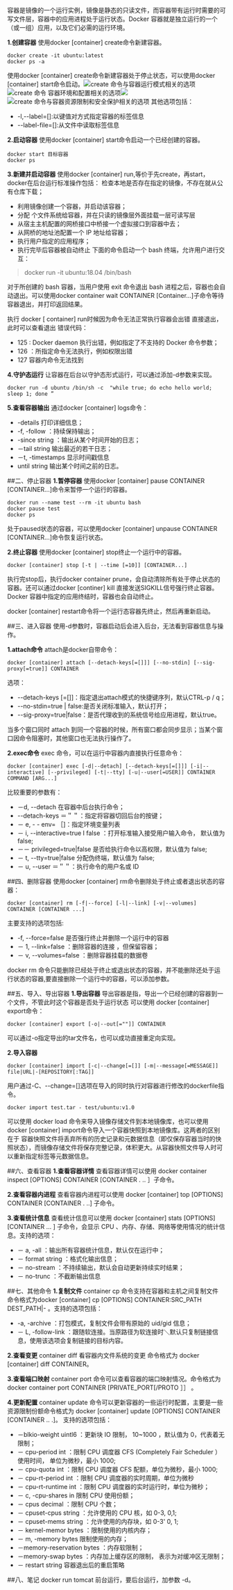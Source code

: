 容器是镜像的一个运行实例，镜像是静态的只读文件，而容器带有运行时需要的可写文件层，容器中的应用进程处于运行状态。Docker 容器就是独立运行的一个（或一组）应用，以及它们必需的运行环境。

**1.创建容器**
使用docker [container] create命令新建容器。
```
docker create -it ubuntu:latest
docker ps -a
```
使用docker [container] create命令新建容器处于停止状态，可以使用docker [container] start命令启动。![create 命令与容器运行模式相关的选项](https://upload-images.jianshu.io/upload_images/9449419-4bdca809a19a6a5e.png?imageMogr2/auto-orient/strip%7CimageView2/2/w/1240)![create 命令 容器环境和配置相关的选项](https://upload-images.jianshu.io/upload_images/9449419-2ee6961af766fd3b.png?imageMogr2/auto-orient/strip%7CimageView2/2/w/1240)![](https://upload-images.jianshu.io/upload_images/9449419-a4e5f8ea34ea2b01.png?imageMogr2/auto-orient/strip%7CimageView2/2/w/1240)![create 命令与容器资源限制和安全保护相关的选项](https://upload-images.jianshu.io/upload_images/9449419-15a3d8ad983766f2.png?imageMogr2/auto-orient/strip%7CimageView2/2/w/1240)
其他选项包括：
- -l,--label=[]:以键值对方式指定容器的标签信息
- --label-file=[]:从文件中读取标签信息

**2.启动容器**
使用docker [container] start命令启动一个已经创建的容器。
```
docker start 目标容器
docker ps
```

**3.新建并启动容器**
使用docker [container] run,等价于先create，再start，docker在后台运行标准操作包括：
检查本地是否存在指定的镜像，不存在就从公有仓库下载；
- 利用镜像创建一个容器，并启动该容器；
- 分配 个文件系统给容器，并在只读的镜像层外面挂载一层可读写层
- 从宿主主机配置的网桥接口中桥接一个虚拟接口到容器中去；
- 从网桥的地址池配置一个 IP 地址给容器；
- 执行用户指定的应用程序；
- 执行完毕后容器被自动终止
下面的命令启动一个 bash 终端，允许用户进行交互：
>docker run -it ubuntu:18.04 /bin/bash

对于所创建的 bash 容器，当用户使用 exit 命令退出 bash 进程之后，容器也会自动退出。可以使用docker container wait CONTAINER [Container...]子命令等待容器退出，并打印返回结果。

执行 docker [ container] run时候因为命令无法正常执行容器会出错
直接退出， 此时可以查看退出 错误代码：
- 125 : Docker daemon 执行出错，例如指定了不支持的 Docker 命令参数；
- 126 ：所指定命令无法执行，例如权限出错
- 127 容器内命令无法找到

**4.守护态运行**
让容器在后台以守护态形式运行，可以通过添加-d参数来实现。
```
docker run -d ubuntu /bin/sh -c  "while true; do echo hello world; sleep 1; done ”
```
**5.查看容器输出**
通过docker [container] logs命令：
- -details 打印详细信息；
-  -f, -follow ：持续保持输出；
- -since string ：输出从某个时间开始的日志；
- －tail string 输出最近的若干日志；
- －t, -timestamps 显示时间戳信息
- until string 输出某个时间之前的日志。

##二、停止容器
**1.暂停容器**
使用docker [container] pause CONTAINER [CONTAINER...]命令来暂停一个运行的容器。
```
docker run --name test --rm -it ubuntu bash
docker pause test
docker ps
```
处于paused状态的容器，可以使用docker [container] unpause CONTAINER [CONTAINER...]命令恢复运行状态。

**2.终止容器**
使用docker [container] stop终止一个运行中的容器。
```
docker [container] stop [-t | --time [=10]] [CONTAINER...]
```
执行完stop后，执行docker container prune，会自动清除所有处于停止状态的容器。还可以通过docker [continer] kill 直接发送SIGKILL信号强行终止容器。Docker 容器中指定的应用终结时，容器也会自动终止。

docker [container] restart命令将一个运行态容器先终止，然后再重新启动。

##三、进入容器
使用-d参数时，容器启动后会进入后台，无法看到容器信息与操作。

**1.attach命令**
attach是docker自带命令：
```
docker [container] attach [--detach-keys[=[]]] [--no-stdin] [--sig-proxy[=true]] CONTAINER
```
选项：
- --detach-keys [=[]]：指定退出attach模式的快捷键序列，默认CTRL-p / q；
- --no-stdin=true | false:是否关闭标准输入，默认打开；
- --sig-proxy=true|false：是否代理收到的系统信号给应用进程，默认true。

当多个窗口同时 attach 到同一个容器的时候，所有窗口都会同步显示；当某个窗口因命令阻塞时，其他窗口也无法执行操作了。

**2.exec命令**
exec 命令，可以在运行中容器内直接执行任意命令：
```
docker [container] exec [-d|--detach] [--detach-keys[=[]]] [-i|--interactive] [--privileged] [-t|--tty] [-u|--user[=USER]] CONTAINER COMMAND [ARG...]
```
比较重要的参数有：
- －d, --detach 在容器中后台执行命令；
-  --detach-keys ＝＂＂：指定将容器切回后台的按键；
- － e, - - env= ［]：指定环境变量列表
- － i, --interactive=true I false ：打开标准输入接受用户输入命令， 默认值为false; 
- －－ privileged=true|false 是否给执行命令以高权限，默认值为 false;
- － t, --tty=true|false 分配伪终端，默认值为 false;
- － u, --user ＝＂＂：执行命令的用户名或 ID

##四、删除容器
使用docker [container] rm命令删除处于终止或者退出状态的容器：
```
docker [container] rm [-f|--force] [-l|--link] [-v|--volumes] CONTAINER [CONTAINER ...]
```
主要支持的选项包括:
-   -f, --force=false 是否强行终止并删除一个运行中的容器
- － 1, --link=false ：删除容器的连接 ，但保留容器；
- － v, --volumes=false ：删除容器挂载的数据卷

docker rm 命令只能删除已经处于终止或退出状态的容器，并不能删除还处于运行状态的容器,要直接删除一个运行中的容器，可以添加参数。

##五、导入、导出容器
**1.导出容器**
导出容器是指，导出一个已经创建的容器到一个文件，不管此时这个容器是否处于运行状态 可以使用 docker [container] export命令：
```
docker [container] export [-o|--out[=""]] CONTAINER
```
可以通过-o指定导出的tar文件名，也可以成功直接重定向实现。

**2.导入容器**
```
docker [container] import [-c|--change[=[]] [-m|--message[=MESSAGE]] file|URL|-[REPOSITORY[:TAG]]
```
用户通过-C、--change=[]选项在导入的同时执行对容器进行修改的dockerfile指令。
```
docker import test.tar - test/ubuntu:v1.0
```
可以使用 docker load 命令来导入镜像存储文件到本地镜像库，也可以使用docker [container] import命令导入一个容器快照到本地镜像库。这两者的区别在于 容器快照文件将丢弃所有的历史记录和元数据信息（即仅保存容器当时的快照状态），而镜像存储文件将保存完整记录，体积更大。从容器快照文件导人时可以重新指定标签等元数据信息。

##六、查看容器
**1.查看容器详情**
查看容器详情可以使用 docker container inspect [OPTIONS] CONTAINER [CONTAINER . .. ］子命令。

**2.查看容器内进程**
查看容器内进程可以使用 docker [container] top [OPTIONS] CONTAINER [CONTAINER . ..] 子命令。

**3.查看统计信息**
查看统计信息可以使用 docker [container] stats [OPTIONS] [CONTAINER ... ] 子命令，会显示 CPU 、内存、存储、网络等使用情况的统计信息。支持的选项：
- － a, -all ：输出所有容器统计信息，默认仅在运行中；
- － format string ：格式化输出信息；
- － no-stream ：不持续输出，默认会自动更新持续实时结果；
- － no-trunc ：不截断输出信息

##七、其他命令
**1.复制文件**
container cp 命令支持在容器和主机之间复制文件 命令格式为docker [container] cp [OPTIONS] CONTAINER:SRC_PATH DEST_PATH|- 。支持的选项包括：
-  -a, -archive ：打包模式，复制文件会带有原始的 uid/gid 信息；
- － L, -follow-link ：跟随软连接。当原路径为软连接时＼默认只复制链接信息，使用该选项会复制链接的目标内容。

**2.查看变更**
container diff 看容器内文件系统的变更 命令格式为 docker [container]  diff CONTAINER。

**3.查看端口映射**
container port 命令可以查看容器的端口映射情况。命令格式为 docker container port CONTAINER [PRIVATE_PORT[/PROTO ］］ 。

**4.更新配置**
container update 命令可以更新容器的一些运行时配置，主要是一些资源限制份额命令格式为 docker [container] update [OPTIONS] CONTAINER [CONTAINER .. .]。
支持的选项包括：
- －blkio-weight uintl6 ：更新块 IO 限制， 10~1000 ，默认值为 0，代表着无限制；
- － cpu-period int ：限制 CPU 调度器 CFS (Completely Fair Scheduler ）使用时间，
单位为微秒，最小 1000;
- － cpu-quota int ：限制 CPU 调度器 CFS 配额，单位为微秒，最小 1000;
- － cpu-rt-period int ：限制 CPU 调度器的实时周期，单位为微秒
- － cpu-rt-runtime int ：限制 CPU 调度器的实时运行时，单位为微秒；
- － c, -cpu-shares in 限制 CPU 使用份额；
- － cpus decimal ：限制 CPU 个数；
- － cpuset-cpus string ：允许使用的 CPU 核，如 0-3, 0,1; 
- － cpuset-mems string ：允许使用的内存块，如 0-3' 0, 1; 
- － kernel-memor bytes ：限制使用的内核内存；
- － m, -memory bytes 限制使用的内存；
- －memory-reservation bytes ：内存软限制；
- －memory-swap bytes ：内存加上缓存区的限制， 表示为对缓冲区无限制；
- － restart string 容器退出后的重启策略

##八、笔记
docker run tomcat  前台运行，要后台运行，加参数 -d。

